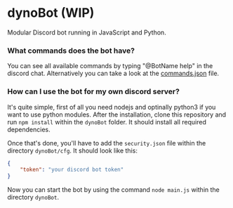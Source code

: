 # dynoBot (WIP)
Modular Discord bot running in JavaScript and Python.

### What commands does the bot have?
You can see all available commands by typing "@BotName help" in the discord chat. Alternatively you can take a look at the [commands.json](https://github.com/Blackhawk-TA/dynoBot/blob/master/cfg/commands.json) file.

### How can I use the bot for my own discord server?
It's quite simple, first of all you need nodejs and optinally python3 if you want to use python modules.
After the installation, clone this repository and run `npm install` within the `dynoBot` folder. It should install all required dependencies. 

Once that's done, you'll have to add the `security.json` file within the directory `dynoBot/cfg`.
It should look like this: 
```json
{
	"token": "your discord bot token"
}
```
Now you can start the bot by using the command `node main.js` within the directory `dynoBot`.
